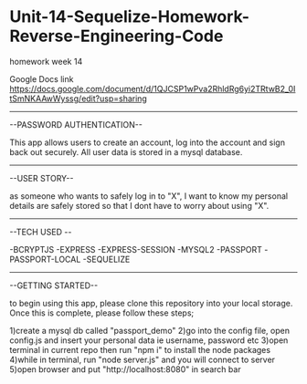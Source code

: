 # Unit-14-Sequelize-Homework-Reverse-Engineering-Code
homework week 14

Google Docs link https://docs.google.com/document/d/1QJCSP1wPva2RhldRg6yi2TRtwB2_0ItSmNKAAwWyssg/edit?usp=sharing

------------------------------------------------------------------------------------------------------------------------------

--PASSWORD AUTHENTICATION--

This app allows users to create an account, log into the account and sign back out securely. All user data is stored in a mysql
database.

------------------------------------------------------------------------------------------------------------------------------

--USER STORY--

as someone who wants to safely log in to "X", I want to know my personal details are safely stored so that I dont have to worry
about using "X".

------------------------------------------------------------------------------------------------------------------------------

--TECH USED --

-BCRYPTJS
-EXPRESS
-EXPRESS-SESSION
-MYSQL2
-PASSPORT
-PASSPORT-LOCAL
-SEQUELIZE

------------------------------------------------------------------------------------------------------------------------------

--GETTING STARTED--

to begin using this app, please clone this repository into your local storage. Once this is complete, please follow these steps;

1)create a mysql db called "passport_demo"
2)go into the config file, open config.js and insert your personal data ie username, password etc
3)open terminal in current repo then run "npm i" to install the node packages
4)while in terminal, run "node server.js" and you will connect to server
5)open browser and put "http://localhost:8080" in search bar

    
